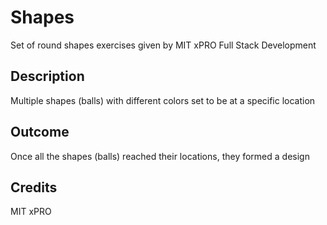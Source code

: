 <h1>Shapes</h1>
<p>Set of round shapes exercises given by MIT xPRO Full Stack Development</p>
<h2>Description</h2>
<p>Multiple shapes (balls) with different colors set to be at a specific location</p>
<h2>Outcome</h2>
<p>Once all the shapes (balls) reached their locations, they formed a design</p>
<h2>Credits</h2>
<p>MIT xPRO</p>
